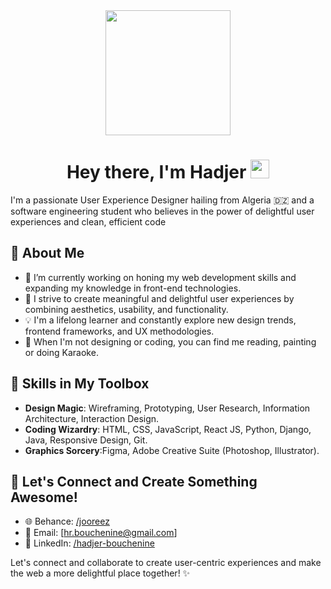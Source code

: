 <div id="header" align="center">
  <img src="https://media.giphy.com/media/kje0rsDyVEMEzQLPol/giphy.gif" width="200"/>
  <h1>
  Hey there, I'm Hadjer 
  <img src="https://media.giphy.com/media/hvRJCLFzcasrR4ia7z/giphy.gif" width="30px"/>
</h1>
</div>


I'm a passionate User Experience Designer hailing from Algeria 🇩🇿 and a software engineering student who believes in the power of delightful user experiences and clean, efficient code

## 🌱 About Me

- 🔭 I’m currently working on honing my web development skills and expanding my knowledge in front-end technologies.
- 🌟 I strive to create meaningful and delightful user experiences by combining aesthetics, usability, and functionality.
- 💡 I'm a lifelong learner and constantly explore new design trends, frontend frameworks, and UX methodologies.
- 🌟 When I'm not designing or coding, you can find me reading, painting or  doing Karaoke.

## 💼 Skills in My Toolbox

- **Design Magic**: Wireframing, Prototyping, User Research, Information Architecture, Interaction Design.
- **Coding Wizardry**: HTML, CSS, JavaScript, React JS, Python, Django, Java, Responsive Design, Git.
- **Graphics Sorcery**:Figma, Adobe Creative Suite (Photoshop, Illustrator).

## 🚀 Let's Connect and Create Something Awesome!

- 🌐 Behance: [/jooreez](https://www.behance.net/jooreez)
- 📧 Email: [hr.bouchenine@gmail.com]
- 💼 LinkedIn: [/hadjer-bouchenine](https://www.linkedin.com/in/hadjer-bouchenine/)

Let's connect and collaborate to create user-centric experiences and make the web a more delightful place together! ✨






<!--
**HajerBch/hajerbch** is a ✨ _special_ ✨ repository because its `README.md` (this file) appears on your GitHub profile.

Here are some ideas to get you started:

- 🔭 I’m currently working on ...
- 🌱 I’m currently learning ...
- 👯 I’m looking to collaborate on ...
- 🤔 I’m looking for help with ...
- 💬 Ask me about ...
- 📫 How to reach me: ...
- 😄 Pronouns: ...
- ⚡ Fun fact: ...
-->
